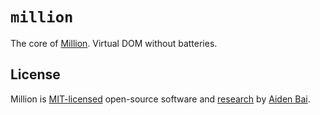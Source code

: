# `million`

The core of [Million](https://github.com/aidenybai/million). Virtual DOM without batteries.

## License

Million is [MIT-licensed](../../../LICENSE) open-source software and [research](https://joss.theoj.org/papers/e654b920c08f83da3a09ff462f61c3a6) by [Aiden Bai](https://github.com/aidenybai).
